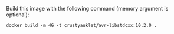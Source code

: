 Build this image with the following command (memory argument is optional):

`docker build -m 4G -t crustyauklet/avr-libstdcxx:10.2.0 .`
